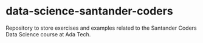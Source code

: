 # data-science-santander-coders
Repository to store exercises and examples related to the Santander Coders Data Science course at Ada Tech.
